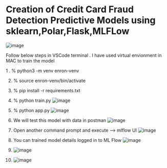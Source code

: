 # Creation of Credit Card Fraud Detection Predictive Models using sklearn,Polar,Flask,MLFLow
![image](https://github.com/user-attachments/assets/cf3aba0b-a2e6-495f-b201-165846074871)  


Follow below steps in VSCode terminal . I have used virtual envionment in MAC to train the model 

1 . % python3 -m venv enron-venv  
  
2. % source enron-venv/bin/activate
     

3. % pip install -r requirements.txt   

4. % python train.py ![image](https://github.com/user-attachments/assets/0a5e7741-9958-4ac8-9c3b-0b1b7a2b5f65)  

5. % python app.py  ![image](https://github.com/user-attachments/assets/2f5d7d03-0769-461e-840d-84228c899f3f)  

6. We will test this model with data in postman ![image](https://github.com/user-attachments/assets/65894620-244b-45c5-814b-81d2c7489d77)  

7. Open another command prompt and execute  --> mlflow UI    ![image](https://github.com/user-attachments/assets/be448e04-a9ef-48b9-9305-f4ae9334830f)  

8. You can trained model details logged in to ML Flow  ![image](https://github.com/user-attachments/assets/f2f105e3-3893-4a8f-8d48-f310bed7a2ef)  


9. ![image](https://github.com/user-attachments/assets/ca8a422f-2d30-47a9-886f-1a7a2643c6f4)  


10. ![image](https://github.com/user-attachments/assets/83d2987e-264c-4b5b-b116-4f70761adf40)





